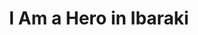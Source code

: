 --- 
title: "I Am a Hero in Ibaraki"
publishdate: "2019-5-1T16:48:46+02:00"
src: "https://365manga.net/manga/i-am-a-hero-in-ibaraki"
image: "https://data.365manga.net/images/thumbnails/19547-i-am-a-hero-in-ibaraki.jpg"
description: "Set in Ibaraki, our protagonist is oppressed at home by his in-law family, and constantly bullied at school by his former best friends. His only friend is his pet dog, Iggy, who was rescued just before he was about to be euthanized. Can 'unwanted pets' like them survive the ZQN panic...!?"
---